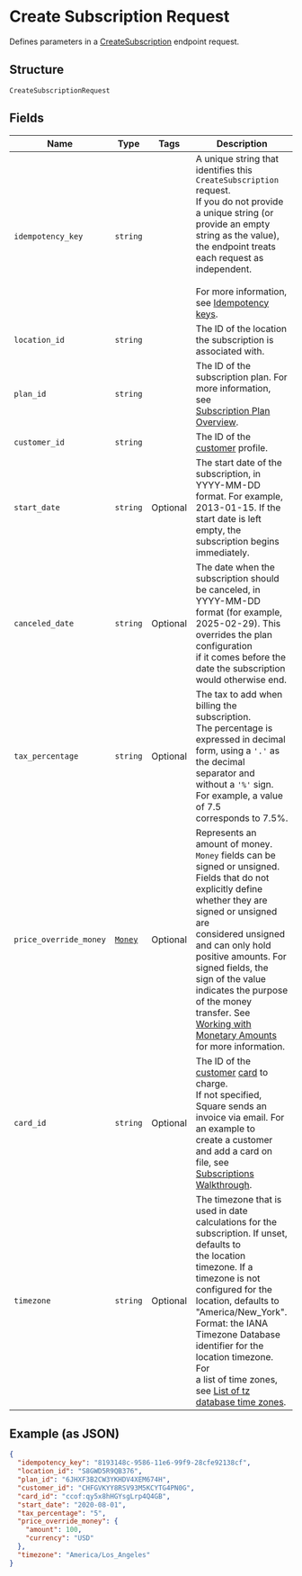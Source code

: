 
# Create Subscription Request

Defines parameters in a
[CreateSubscription](#endpoint-subscriptions-createsubscription) endpoint request.

## Structure

`CreateSubscriptionRequest`

## Fields

| Name | Type | Tags | Description |
|  --- | --- | --- | --- |
| `idempotency_key` | `string` |  | A unique string that identifies this `CreateSubscription` request.<br>If you do not provide a unique string (or provide an empty string as the value),<br>the endpoint treats each request as independent.<br><br>For more information, see [Idempotency keys](https://developer.squareup.com/docs/docs/working-with-apis/idempotency). |
| `location_id` | `string` |  | The ID of the location the subscription is associated with. |
| `plan_id` | `string` |  | The ID of the subscription plan. For more information, see<br>[Subscription Plan Overview](https://developer.squareup.com/docs/docs/subscriptions/overview). |
| `customer_id` | `string` |  | The ID of the [customer](#type-customer) profile. |
| `start_date` | `string` | Optional | The start date of the subscription, in YYYY-MM-DD format. For example,<br>2013-01-15. If the start date is left empty, the subscription begins<br>immediately. |
| `canceled_date` | `string` | Optional | The date when the subscription should be canceled, in<br>YYYY-MM-DD format (for example, 2025-02-29). This overrides the plan configuration<br>if it comes before the date the subscription would otherwise end. |
| `tax_percentage` | `string` | Optional | The tax to add when billing the subscription.<br>The percentage is expressed in decimal form, using a `'.'` as the decimal<br>separator and without a `'%'` sign. For example, a value of 7.5<br>corresponds to 7.5%. |
| `price_override_money` | [`Money`](/doc/models/money.md) | Optional | Represents an amount of money. `Money` fields can be signed or unsigned.<br>Fields that do not explicitly define whether they are signed or unsigned are<br>considered unsigned and can only hold positive amounts. For signed fields, the<br>sign of the value indicates the purpose of the money transfer. See<br>[Working with Monetary Amounts](https://developer.squareup.com/docs/build-basics/working-with-monetary-amounts)<br>for more information. |
| `card_id` | `string` | Optional | The ID of the [customer](#type-customer) [card](#type-card) to charge.<br>If not specified, Square sends an invoice via email. For an example to<br>create a customer and add a card on file, see [Subscriptions Walkthrough](https://developer.squareup.com/docs/docs/subscriptions-api/walkthrough). |
| `timezone` | `string` | Optional | The timezone that is used in date calculations for the subscription. If unset, defaults to<br>the location timezone. If a timezone is not configured for the location, defaults to "America/New_York".<br>Format: the IANA Timezone Database identifier for the location timezone. For<br>a list of time zones, see [List of tz database time zones](https://en.wikipedia.org/wiki/List_of_tz_database_time_zones). |

## Example (as JSON)

```json
{
  "idempotency_key": "8193148c-9586-11e6-99f9-28cfe92138cf",
  "location_id": "S8GWD5R9QB376",
  "plan_id": "6JHXF3B2CW3YKHDV4XEM674H",
  "customer_id": "CHFGVKYY8RSV93M5KCYTG4PN0G",
  "card_id": "ccof:qy5x8hHGYsgLrp4Q4GB",
  "start_date": "2020-08-01",
  "tax_percentage": "5",
  "price_override_money": {
    "amount": 100,
    "currency": "USD"
  },
  "timezone": "America/Los_Angeles"
}
```

